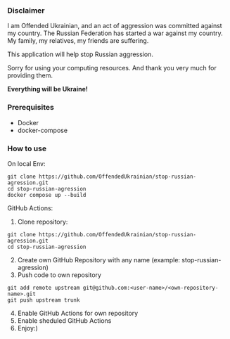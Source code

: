 ### Disclaimer

I am Offended Ukrainian, and an act of aggression was committed against my country.
The Russian Federation has started a war against my country.
My family, my relatives, my friends are suffering.

This application will help stop Russian aggression.

Sorry for using your computing resources.
And thank you very much for providing them.

**Everything will be Ukraine!**

### Prerequisites

* Docker
* docker-compose


### How to use

On local Env:

```shell
git clone https://github.com/OffendedUkrainian/stop-russian-agression.git
cd stop-russian-agression
docker compose up --build
```

GitHub Actions:

1. Clone repository:

```shell
git clone https://github.com/OffendedUkrainian/stop-russian-agression.git
cd stop-russian-agression
```
2. Create own GitHub Repository with any name (example: stop-russian-agression)
3. Push code to own repository

```shell
git add remote upstream git@github.com:<user-name>/<own-repository-name>.git
git push upstream trunk
```

4. Enable GitHub Actions for own repository
5. Enable sheduled GitHub Actions
6. Enjoy:)
